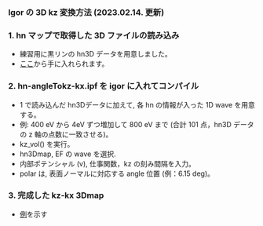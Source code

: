 
<h3>Igor の 3D kz 変換方法 (2023.02.14. 更新)</h3>

<h3>1. hn マップで取得した 3D ファイルの読み込み</h3>
<ul>
<li>練習用に黒リンの hn3D データを用意しました。</li>
<li><a href = "https://hiroshimauniv-my.sharepoint.com/:u:/g/personal/kk224_hiroshima-u_ac_jp/EfNhkn0xt4NDpWm0I7codEsBVOGR2sw0Ae1jq8-MsvEvGg?e=fhae0L" target="_blank">ここ</a>から手に入れられます。</li></ul>

<h3>2. hn-angleTokz-kx.ipf を igor に入れてコンパイル</h3>
<ul>
<li>1 で読み込んだ hn3Dデータに加えて, 各 hn の情報が入った 1D wave を用意する。</li>
<li>例: 400 eV から 4eV ずつ増加して 800 eV まで (合計 101 点，hn3D データの z 軸の点数に一致させる)。</li>
<li>kz_vol() を実行。</li>
<li>hn3Dmap, EF の wave を選択.</li>
<li>内部ポテンシャル (v), 仕事関数，kz の刻み間隔を入力。</li>
<li>polar は, 表面ノーマルに対応する angle 位置 (例：6.15 deg)。</li>
</ul>

<h3>3. 完成した kz-kx 3Dmap</h3>
<ul> 
<li><a href = "https://hiroshimauniv-my.sharepoint.com/:v:/g/personal/kk224_hiroshima-u_ac_jp/EW_wHPQqMtJFqS6kOauJFZoBfQ0iL2_-HXxPUbpF4caZHQ?e=gVxasr" target="_blank">例</a>を示す</li>
</ul>

